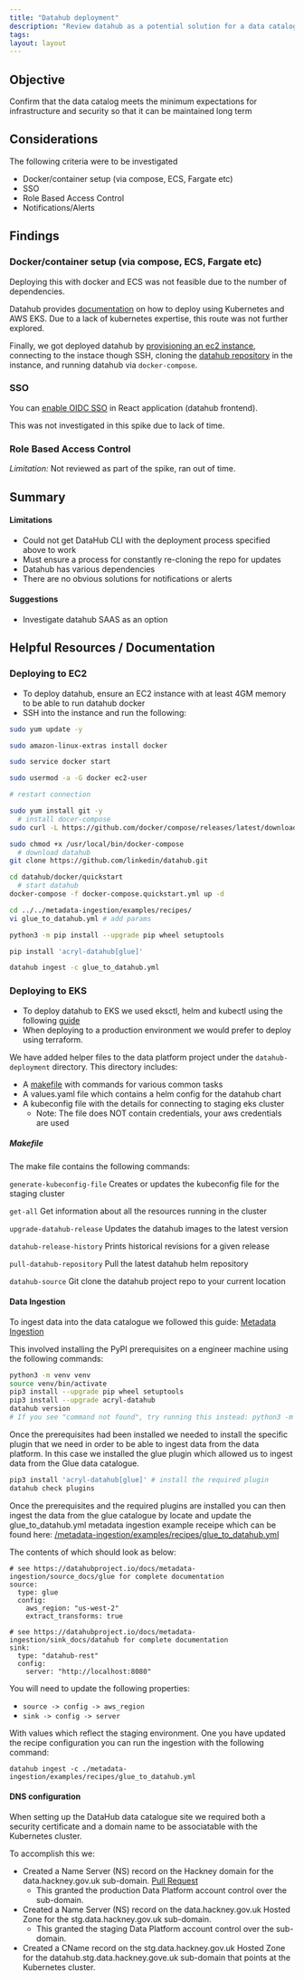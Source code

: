 ```yaml
---
title: "Datahub deployment"
description: "Review datahub as a potential solution for a data catalogue"
tags:
layout: layout
---
```


## Objective

Confirm that the data catalog meets the minimum expectations for infrastructure and security so that it can be maintained long term

## Considerations

The following criteria were to be investigated

- Docker/container setup (via compose, ECS, Fargate etc)
- SSO
- Role Based Access Control
- Notifications/Alerts

## Findings

### Docker/container setup (via compose, ECS, Fargate etc)

Deploying this with docker and ECS was not feasible due to the number of dependencies.

Datahub provides [documentation](https://datahubproject.io/docs/deploy/aws) on how to deploy using Kubernetes and AWS EKS. Due to a lack of kubernetes expertise, this route was not further explored.

Finally, we got deployed datahub by [provisioning an ec2 instance](https://gist.github.com/elena-vi/032b3f4aba12a8e1d0ed8e7cb05fd66e), connecting to the instace though SSH, cloning the [datahub repository](https://github.com/linkedin/datahub) in the instance, and running datahub via `docker-compose`.

### SSO

You can [enable OIDC SSO][datahub-oidc-sso] in React application (datahub frontend).

This was not investigated in this spike due to lack of time.

[datahub-oidc-sso]: https://datahubproject.io/docs/how/auth/sso/configure-oidc-react/

### Role Based Access Control

*Limitation:* Not reviewed as part of the spike, ran out of time.

## Summary

#### Limitations

- Could not get DataHub CLI with the deployment process specified above to work
- Must ensure a process for constantly re-cloning the repo for updates
- Datahub has various dependencies
- There are no obvious solutions for notifications or alerts

#### Suggestions

- Investigate datahub SAAS as an option

## Helpful Resources / Documentation

### Deploying to EC2

- To deploy datahub, ensure an EC2 instance with at least 4GM memory to be able to run datahub docker
- SSH into the instance and run the following:

```sh
sudo yum update -y

sudo amazon-linux-extras install docker

sudo service docker start

sudo usermod -a -G docker ec2-user

# restart connection

sudo yum install git -y
  # install docer-compose
sudo curl -L https://github.com/docker/compose/releases/latest/download/docker-compose-$(uname -s)-$(uname -m) -o /usr/local/bin/docker-compose

sudo chmod +x /usr/local/bin/docker-compose
  # download datahub
git clone https://github.com/linkedin/datahub.git

cd datahub/docker/quickstart
  # start datahub
docker-compose -f docker-compose.quickstart.yml up -d

cd ../../metadata-ingestion/examples/recipes/
vi glue_to_datahub.yml # add params

python3 -m pip install --upgrade pip wheel setuptools

pip install 'acryl-datahub[glue]'

datahub ingest -c glue_to_datahub.yml
```

### Deploying to EKS

- To deploy datahub to EKS we used eksctl, helm and kubectl using the following [guide][datahub-aws-setup-guide]
- When deploying to a production environment we would prefer to deploy using terraform.

We have added helper files to the data platform project under the `datahub-deployment` directory. This directory includes:
- A [makefile][datahub-makefile] with commands for various common tasks
- A values.yaml file which contains a helm config for the datahub chart
- A kubeconfig file with the details for connecting to staging eks cluster
  - Note: The file does NOT contain credentials, your aws credentials are used

##### Makefile
The make file contains the following commands:

`generate-kubeconfig-file`
Creates or updates the kubeconfig file for the staging cluster

`get-all`
Get information about all the resources running in the cluster

`upgrade-datahub-release`
Updates the datahub images to the latest version

`datahub-release-history`
Prints historical revisions for a given release

`pull-datahub-repository`
Pull the latest datahub helm repository

`datahub-source`
Git clone the datahub project repo to your current location

#### Data Ingestion

To ingest data into the data catalogue we followed this guide: [Metadata Ingestion][datahub-metadata-ingestion]

This involved installing the PyPI prerequisites on a engineer machine using the following commands:
```sh
python3 -m venv venv
source venv/bin/activate
pip3 install --upgrade pip wheel setuptools
pip3 install --upgrade acryl-datahub
datahub version
# If you see "command not found", try running this instead: python3 -m datahub version
```

Once the prerequisites had been installed we needed to install the specific plugin that we need in order to be able to
ingest data from the data platform. In this case we installed the glue plugin which allowed us to ingest data from the
Glue data catalogue.

```sh
pip3 install 'acryl-datahub[glue]' # install the required plugin
datahub check plugins
```

Once the prerequisites and the required plugins are installed you can then ingest the data from the glue catalogue by locate and update the glue_to_datahub.yml metadata ingestion example receipe which can be found here: [/metadata-ingestion/examples/recipes/glue_to_datahub.yml][metadata-ingestion-example]

The contents of which should look as below:
```
# see https://datahubproject.io/docs/metadata-ingestion/source_docs/glue for complete documentation
source:
  type: glue
  config:
    aws_region: "us-west-2"
    extract_transforms: true

# see https://datahubproject.io/docs/metadata-ingestion/sink_docs/datahub for complete documentation
sink:
  type: "datahub-rest"
  config:
    server: "http://localhost:8080"
```

You will need to update the following properties:
- `source -> config -> aws_region`
- `sink -> config -> server`

With values which reflect the staging environment. One you have updated the recipe configuration you can run the
ingestion with the following command:
```sh/
datahub ingest -c ./metadata-ingestion/examples/recipes/glue_to_datahub.yml
```

#### DNS configuration

When setting up the DataHub data catalogue site we required both a security certificate and a domain name to be associatable with the Kubernetes cluster.

To accomplish this we:
- Created a Name Server (NS) record on the Hackney domain for the data.hackney.gov.uk sub-domain. [Pull Request][dns-record-pull-request]
  - This granted the production Data Platform account control over the sub-domain.
- Created a Name Server (NS) record on the data.hackney.gov.uk Hosted Zone for the stg.data.hackney.gov.uk sub-domain.
  - This granted the staging Data Platform account control over the sub-domain.
- Created a CName record on the stg.data.hackney.gov.uk Hosted Zone for the datahub.stg.data.hackney.gove.uk sub-domain that points at the Kubernetes cluster.

[datahub-makefile]: https://github.com/LBHackney-IT/Data-Platform/blob/datahub-eks-deployment/datahub-deployment/Makefile
[metadata-ingestion-example]: https://github.com/linkedin/datahub/blob/master/metadata-ingestion/examples/recipes/glue_to_datahub.yml
[datahub-metadata-ingestion]: https://datahubproject.io/docs/metadata-ingestion
[datahub-aws-setup-guide]: https://datahubproject.io/docs/deploy/aws
[dns-record-pull-request]: https://github.com/LBHackney-IT/infrastructure/pull/456/files#diff-ca01997613717d7b58e624d2faf9e939b9e1bc8debc83fd01c85158003b7d8ac